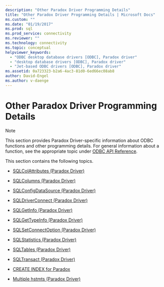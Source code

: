 ```yaml
---
description: "Other Paradox Driver Programming Details"
title: "Other Paradox Driver Programming Details | Microsoft Docs"
ms.custom: ""
ms.date: "01/19/2017"
ms.prod: sql
ms.prod_service: connectivity
ms.reviewer: ""
ms.technology: connectivity
ms.topic: conceptual
helpviewer_keywords: 
  - "ODBC desktop database drivers [ODBC], Paradox driver"
  - "desktop database drivers [ODBC], Paradox driver"
  - "Jet-based ODBC drivers [ODBC], Paradox driver"
ms.assetid: 0a723323-b2a6-4ac3-81d0-6ed66ec08ab8
author: David-Engel
ms.author: v-daenge
---
```

# Other Paradox Driver Programming Details
> [!NOTE]  
>  This section provides Paradox Driver-specific information about ODBC functions and other programming details. For general information about a function, see the appropriate topic under [ODBC API Reference](../../odbc/reference/syntax/odbc-api-reference.md).  
  
 This section contains the following topics.  
  
-   [SQLColAttributes (Paradox Driver)](../../odbc/microsoft/sqlcolattributes-paradox-driver.md)  
  
-   [SQLColumns (Paradox Driver)](../../odbc/microsoft/sqlcolumns-paradox-driver.md)  
  
-   [SQLConfigDataSource (Paradox Driver)](../../odbc/microsoft/sqlconfigdatasource-paradox-driver.md)  
  
-   [SQLDriverConnect (Paradox Driver)](../../odbc/microsoft/sqldriverconnect-paradox-driver.md)  
  
-   [SQLGetInfo (Paradox Driver)](../../odbc/microsoft/sqlgetinfo-paradox-driver.md)  
  
-   [SQLGetTypeInfo (Paradox Driver)](../../odbc/microsoft/sqlgettypeinfo-paradox-driver.md)  
  
-   [SQLSetConnectOption (Paradox Driver)](../../odbc/microsoft/sqlsetconnectoption-paradox-driver.md)  
  
-   [SQLStatistics (Paradox Driver)](../../odbc/microsoft/sqlstatistics-paradox-driver.md)  
  
-   [SQLTables (Paradox Driver)](../../odbc/microsoft/sqltables-paradox-driver.md)  
  
-   [SQLTransact (Paradox Driver)](../../odbc/microsoft/sqltransact-paradox-driver.md)  
  
-   [CREATE INDEX for Paradox](../../odbc/microsoft/create-index-for-paradox.md)  
  
-   [Multiple hstmts (Paradox Driver)](../../odbc/microsoft/multiple-hstmts-paradox-driver.md)
